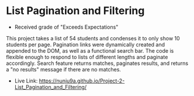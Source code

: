 # List Pagination and Filtering
- Received grade of "Exceeds Expectations"

This project takes a list of 54 students and condenses it to only show 10 students per page. Pagination links were dynamically created and appended to the DOM, as well as a functional search bar. The code is flexible enough to respond to lists of different lengths and paginate accordingly. Search feature returns matches, paginates results, and returns a "no results" message if there are no matches.

- Live Link: https://nunju9a.github.io/Project-2-List_Pagination_and_Filtering/
